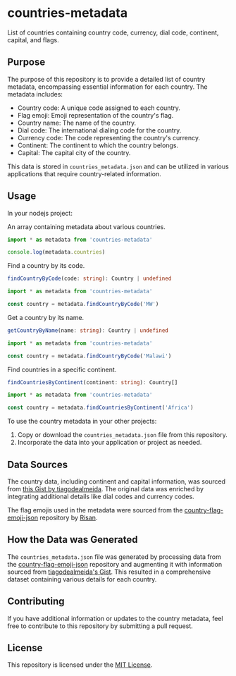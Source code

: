 # countries-metadata

List of countries containing country code, currency, dial code, continent, capital, and flags.

## Purpose

The purpose of this repository is to provide a detailed list of country metadata, encompassing essential information for each country. The metadata includes:

- Country code: A unique code assigned to each country.
- Flag emoji: Emoji representation of the country's flag.
- Country name: The name of the country.
- Dial code: The international dialing code for the country.
- Currency code: The code representing the country's currency.
- Continent: The continent to which the country belongs.
- Capital: The capital city of the country.

This data is stored in `countries_metadata.json` and can be utilized in various applications that require country-related information.

## Usage

In your nodejs project:

An array containing metadata about various countries.

```ts
import * as metadata from 'countries-metadata'

console.log(metadata.countries)
```

Find a country by its code.

```ts
findCountryByCode(code: string): Country | undefined
```

```ts
import * as metadata from 'countries-metadata'

const country = metadata.findCountryByCode('MW')
```

Get a country by its name.

```ts
getCountryByName(name: string): Country | undefined
```

```ts
import * as metadata from 'countries-metadata'

const country = metadata.findCountryByCode('Malawi')
```

Find countries in a specific continent.

```ts
findCountriesByContinent(continent: string): Country[]
```

```ts
import * as metadata from 'countries-metadata'

const country = metadata.findCountriesByContinent('Africa')
```

To use the country metadata in your other projects:

1. Copy or download the `countries_metadata.json` file from this repository.
2. Incorporate the data into your application or project as needed.

## Data Sources

The country data, including continent and capital information, was sourced from [this Gist by tiagodealmeida](https://gist.github.com/tiagodealmeida/0b97ccf117252d742dddf098bc6cc58a). The original data was enriched by integrating additional details like dial codes and currency codes.

The flag emojis used in the metadata were sourced from the [country-flag-emoji-json](https://github.com/risan/country-flag-emoji-json) repository by [Risan](https://github.com/risan).

## How the Data was Generated

The `countries_metadata.json` file was generated by processing data from the [country-flag-emoji-json](https://github.com/risan/country-flag-emoji-json) repository and augmenting it with information sourced from [tiagodealmeida's Gist](https://gist.github.com/tiagodealmeida/0b97ccf117252d742dddf098bc6cc58a). This resulted in a comprehensive dataset containing various details for each country.

## Contributing

If you have additional information or updates to the country metadata, feel free to contribute to this repository by submitting a pull request.

## License

This repository is licensed under the [MIT License](LICENSE).
